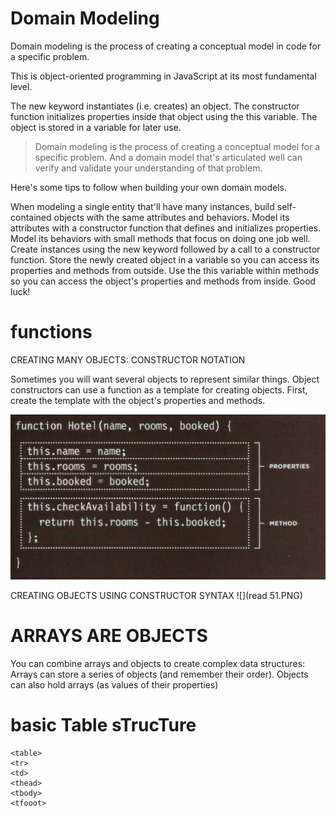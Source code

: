 # Domain Modeling


Domain modeling is the process of creating a conceptual model in code for a specific problem. 


This is object-oriented programming in JavaScript at its most fundamental level.

The new keyword instantiates (i.e. creates) an object.
The constructor function initializes properties inside that object using the this variable.
The object is stored in a variable for later use.

>Domain modeling is the process of creating a conceptual model for a specific problem. And a domain model that's articulated well can verify and validate your understanding of that problem.

Here's some tips to follow when building your own domain models.

When modeling a single entity that'll have many instances, build self-contained objects with the same attributes and behaviors.
Model its attributes with a constructor function that defines and initializes properties.
Model its behaviors with small methods that focus on doing one job well.
Create instances using the new keyword followed by a call to a constructor function.
Store the newly created object in a variable so you can access its properties and methods from outside.
Use the this variable within methods so you can access the object's properties and methods from inside.
Good luck!


# functions 

CREATING MANY OBJECTS:
CONSTRUCTOR NOTATION

Sometimes you will want several objects to represent similar things.
Object constructors can use a function as a template for creating objects.
First, create the template with the object's properties and methods.

![](read5.PNG)

CREATING OBJECTS USING CONSTRUCTOR SYNTAX
![](read 51.PNG)


# ARRAYS ARE OBJECTS

You can combine arrays and objects to create complex data structures:
Arrays can store a series of objects (and remember their order).
Objects can also hold arrays (as values of their properties)


# basic Table sTrucTure
```
<table>
<tr>
<td>
<thead>
<tbody>
<tfooot>

```


